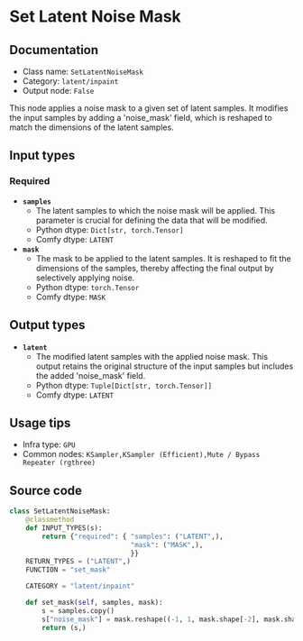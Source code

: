 # Set Latent Noise Mask
## Documentation
- Class name: `SetLatentNoiseMask`
- Category: `latent/inpaint`
- Output node: `False`

This node applies a noise mask to a given set of latent samples. It modifies the input samples by adding a 'noise_mask' field, which is reshaped to match the dimensions of the latent samples.
## Input types
### Required
- **`samples`**
    - The latent samples to which the noise mask will be applied. This parameter is crucial for defining the data that will be modified.
    - Python dtype: `Dict[str, torch.Tensor]`
    - Comfy dtype: `LATENT`
- **`mask`**
    - The mask to be applied to the latent samples. It is reshaped to fit the dimensions of the samples, thereby affecting the final output by selectively applying noise.
    - Python dtype: `torch.Tensor`
    - Comfy dtype: `MASK`
## Output types
- **`latent`**
    - The modified latent samples with the applied noise mask. This output retains the original structure of the input samples but includes the added 'noise_mask' field.
    - Python dtype: `Tuple[Dict[str, torch.Tensor]]`
    - Comfy dtype: `LATENT`
## Usage tips
- Infra type: `GPU`
- Common nodes: `KSampler,KSampler (Efficient),Mute / Bypass Repeater (rgthree)`


## Source code
```python
class SetLatentNoiseMask:
    @classmethod
    def INPUT_TYPES(s):
        return {"required": { "samples": ("LATENT",),
                              "mask": ("MASK",),
                              }}
    RETURN_TYPES = ("LATENT",)
    FUNCTION = "set_mask"

    CATEGORY = "latent/inpaint"

    def set_mask(self, samples, mask):
        s = samples.copy()
        s["noise_mask"] = mask.reshape((-1, 1, mask.shape[-2], mask.shape[-1]))
        return (s,)

```
